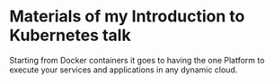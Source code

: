 # Materials of my Introduction to Kubernetes talk
Starting from Docker containers it goes to having the one Platform to execute your services and applications in any dynamic cloud.

